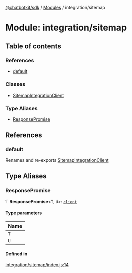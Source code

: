 [@chatbotkit/sdk](../README.md) / [Modules](../modules.md) / integration/sitemap

# Module: integration/sitemap

## Table of contents

### References

- [default](integration_sitemap.md#default)

### Classes

- [SitemapIntegrationClient](../classes/integration_sitemap.SitemapIntegrationClient.md)

### Type Aliases

- [ResponsePromise](integration_sitemap.md#responsepromise)

## References

### default

Renames and re-exports [SitemapIntegrationClient](../classes/integration_sitemap.SitemapIntegrationClient.md)

## Type Aliases

### ResponsePromise

Ƭ **ResponsePromise**\<`T`, `U`\>: [`client`](client.md)

#### Type parameters

| Name |
| :------ |
| `T` |
| `U` |

#### Defined in

[integration/sitemap/index.js:14](https://github.com/chatbotkit/node-sdk/blob/main/packages/sdk/src/integration/sitemap/index.js#L14)
